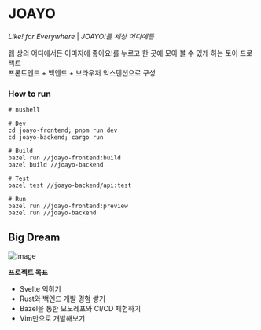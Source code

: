 # JOAYO

*Like! for Everywhere* | *JOAYO!를 세상 어디에든*

웹 상의 어디에서든 이미지에 좋아요!를 누르고 한 곳에 모아 볼 수 있게 하는 토이 프로젝트  
프론트엔드 + 백엔드 + 브라우저 익스텐션으로 구성

### How to run
```nushell
# nushell

# Dev
cd joayo-frontend; pnpm run dev
cd joayo-backend; cargo run

# Build
bazel run //joayo-frontend:build
bazel build //joayo-backend

# Test
bazel test //joayo-backend/api:test

# Run
bazel run //joayo-frontend:preview
bazel run //joayo-backend
```


## Big Dream
![image](https://github.com/user-attachments/assets/aba7d623-103d-45b7-87f5-0fb3ed681cec)

**프로젝트 목표**
* Svelte 익히기
* Rust와 백엔드 개발 경험 쌓기
* Bazel을 통한 모노레포와 CI/CD 체험하기
* Vim만으로 개발해보기
